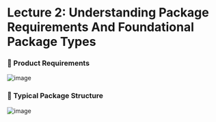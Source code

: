 # Lecture 2: Understanding Package Requirements And Foundational Package Types

### 📌 Product Requirements

![image](https://github.com/user-attachments/assets/efe3e61a-3d77-40df-ae0c-769f79df1fbf)

### 📌 Typical Package Structure

![image](https://github.com/user-attachments/assets/908ad353-1935-4179-9a7c-248fc6f3ac82)

